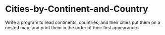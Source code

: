 # Cities-by-Continent-and-Country
Write a program to read continents, countries, and their cities put them on a nested map, and print them in the order of their first appearance.
